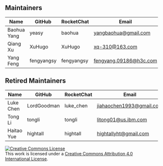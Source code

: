 ## Maintainers

| Name | GitHub | RocketChat | Email |
|---|---|---|---|
| Baohua Yang | yeasy | baohua | yangbaohua@gmail.com |
| Qiang Xu | XuHugo | XuHugo | xq-310@163.com |
| Yang Feng | fengyangsy | fengyangsy | fengyang.09186@h3c.com |

## Retired Maintainers

| Name | GitHub | RocketChat | Email |
|---|---|---|---|
| Luke Chen | LordGoodman | luke_chen | jiahaochen1993@gmail.com |
| Tong Li | tongli | tongli | litong01@us.ibm.com |
| Haitao Yue | hightall | hightall | hightallyht@gmail.com |

<a rel="license" href="http://creativecommons.org/licenses/by/4.0/"><img alt="Creative Commons License" style="border-width:0" src="https://i.creativecommons.org/l/by/4.0/88x31.png" /></a><br />This work is licensed under a <a rel="license" href="http://creativecommons.org/licenses/by/4.0/">Creative Commons Attribution 4.0 International License</a>.

